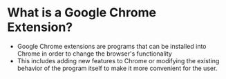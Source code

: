 # What is a Google Chrome Extension? 

- Google Chrome extensions are programs that can be installed into Chrome in order to change the browser's functionality
- This includes adding new features to Chrome or modifying the existing behavior of the program itself to make it more convenient for the user.